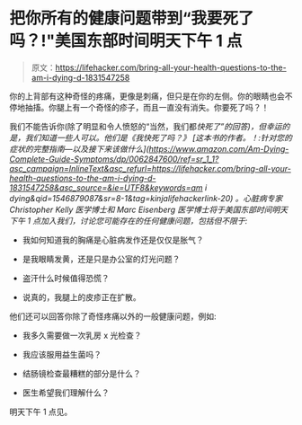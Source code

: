 # 把你所有的健康问题带到“我要死了吗？!"美国东部时间明天下午 1 点

> 原文：<https://lifehacker.com/bring-all-your-health-questions-to-the-am-i-dying-d-1831547258>

你的上背部有这种奇怪的疼痛，更像是刺痛，但只是在你的左侧。你的眼睛也会不停地抽搐。你腿上有一个奇怪的疹子，而且一直没有消失。你要死了吗？！



我们不能告诉你(除了明显和令人愤怒的“当然，我们都*快死了”的回答)，但幸运的是，我们知道一些人可以。他们是《我快死了吗？》 [*这本书的作者。！:针对您的症状的完整指南—以及接下来该做什么*](https://www.amazon.com/Am-Dying-Complete-Guide-Symptoms/dp/0062847600/ref=sr_1_1?asc_campaign=InlineText&asc_refurl=https://lifehacker.com/bring-all-your-health-questions-to-the-am-i-dying-d-1831547258&asc_source=&ie=UTF8&keywords=am i dying&qid=1546879087&sr=8-1&tag=kinjalifehackerlink-20) 。心脏病专家 Christopher Kelly 医学博士和 Marc Eisenberg 医学博士将于美国东部时间明天下午 1 点加入我们，讨论您可能存在的任何健康问题，包括但不限于:*

*   我如何知道我的胸痛是心脏病发作还是仅仅是胀气？

*   是我眼睛发黄，还是只是办公室的灯光问题？

*   盗汗什么时候值得恐慌？

*   说真的，我腿上的皮疹正在扩散。

他们还可以回答你除了奇怪疼痛以外的一般健康问题，例如:

*   我多久需要做一次乳房 x 光检查？

*   我应该服用益生菌吗？

*   结肠镜检查最糟糕的部分是什么？

*   医生希望我们理解什么？

明天下午 1 点见。